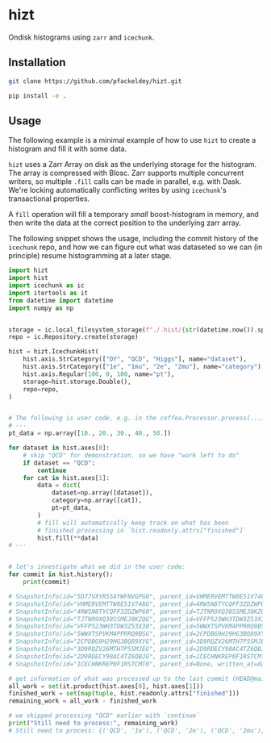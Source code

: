 # hizt

Ondisk histograms using `zarr` and `icechunk`.


## Installation

```bash
git clone https://github.com/pfackeldey/hizt.git

pip install -e .
```


## Usage

The following example is a minimal example of how to use `hizt` to create a histogram and fill it with some data.

`hizt` uses a Zarr Array on disk as the underlying storage for the histogram. The array is compressed with Blosc.
Zarr supports multiple concurrent writers, so multiple `.fill` calls can be made in parallel, e.g. with Dask.
We're locking automatically conflicting writes by using `icechunk`'s transactional properties.

A `fill` operation will fill a temporary _small_ boost-histogram in memory, and then write the data at the correct position to the underlying zarr array.

The following snippet shows the usage, including the commit history of the `icechunk` repo, and how we can figure out what was dataseted so we can (in principle) resume histogramming at a later stage.

```python
import hizt
import hist
import icechunk as ic
import itertools as it
from datetime import datetime
import numpy as np


storage = ic.local_filesystem_storage(f"./.hist/{str(datetime.now()).split()[1]}/")
repo = ic.Repository.create(storage)

hist = hizt.IcechunkHist(
    hist.axis.StrCategory(["DY", "QCD", "Higgs"], name="dataset"),
    hist.axis.StrCategory(["1e", "1mu", "2e", "2mu"], name="category"),
    hist.axis.Regular(100, 0, 100, name="pt"),
    storage=hist.storage.Double(),
    repo=repo,
)


# The following is user code, e.g. in the coffea.Processor.process(...):
# ---
pt_data = np.array([10., 20., 30., 40., 50.])

for dataset in hist.axes[0]:
    # skip "QCD" for demonstration, so we have "work left to do"
    if dataset == "QCD":
        continue
    for cat in hist.axes[1]:
        data = dict(
            dataset=np.array([dataset]),
            category=np.array([cat]),
            pt=pt_data,
        )
        # fill will automatically keep track on what has been
        # finished processing in `hist.readonly.attrs["finished"]`
        hist.fill(**data)
# ---


# let's investigate what we did in the user code:
for commit in hist.history():
    print(commit)

# SnapshotInfo(id="5D77VXYR55AYWFNVGPG0", parent_id=VHMERVEMTTW0E51V748G, written_at=datetime.datetime(2025,7,13,19,33,6,700261, tzinfo=datetime.timezone.utc), message="Fill histo...")
# SnapshotInfo(id="VHMERVEMTTW0E51V748G", parent_id=4RW5N8TYCQFF3ZDZWP60, written_at=datetime.datetime(2025,7,13,19,33,6,697316, tzinfo=datetime.timezone.utc), message="Fill histo...")
# SnapshotInfo(id="4RW5N8TYCQFF3ZDZWP60", parent_id=TJTNR9XQ38SSMEJ8KZQG, written_at=datetime.datetime(2025,7,13,19,33,6,694565, tzinfo=datetime.timezone.utc), message="Fill histo...")
# SnapshotInfo(id="TJTNR9XQ38SSMEJ8KZQG", parent_id=VFFP523WH3TDW3Z53X30, written_at=datetime.datetime(2025,7,13,19,33,6,691542, tzinfo=datetime.timezone.utc), message="Fill histo...")
# SnapshotInfo(id="VFFP523WH3TDW3Z53X30", parent_id=5WWXTSPVKM4PPRRQ9BSG, written_at=datetime.datetime(2025,7,13,19,33,6,688505, tzinfo=datetime.timezone.utc), message="Fill histo...")
# SnapshotInfo(id="5WWXTSPVKM4PPRRQ9BSG", parent_id=2CPDBG9H29HG3BQ89XYG, written_at=datetime.datetime(2025,7,13,19,33,6,685523, tzinfo=datetime.timezone.utc), message="Fill histo...")
# SnapshotInfo(id="2CPDBG9H29HG3BQ89XYG", parent_id=3D9RQZV26MTH7P5SMJEG, written_at=datetime.datetime(2025,7,13,19,33,6,682503, tzinfo=datetime.timezone.utc), message="Fill histo...")
# SnapshotInfo(id="3D9RQZV26MTH7P5SMJEG", parent_id=2D9RDECY98AC4TZ6QBJG, written_at=datetime.datetime(2025,7,13,19,33,6,679314, tzinfo=datetime.timezone.utc), message="Fill histo...")
# SnapshotInfo(id="2D9RDECY98AC4TZ6QBJG", parent_id=1CECHNKREP0F1RSTCMT0, written_at=datetime.datetime(2025,7,13,19,33,6,675053, tzinfo=datetime.timezone.utc), message="Initialize...")
# SnapshotInfo(id="1CECHNKREP0F1RSTCMT0", parent_id=None, written_at=datetime.datetime(2025,7,13,19,33,6,672469, tzinfo=datetime.timezone.utc), message="Repository...")

# get information of what was processed up to the last commit (HEAD@main)
all_work = set(it.product(hist.axes[0], hist.axes[1]))
finished_work = set(map(tuple, hist.readonly.attrs["finished"]))
remaining_work = all_work - finished_work

# we skipped processing "QCD" earlier with `continue`
print("Still need to process:", remaining_work)
# Still need to process: {('QCD', '1e'), ('QCD', '2e'), ('QCD', '2mu'), ('QCD', '1mu')}
```
